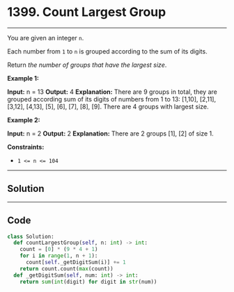# 1399. Count Largest Group

---

You are given an integer `n`.

Each number from `1` to `n` is grouped according to the sum of its digits.

Return _the number of groups that have the largest size_.

 

**Example 1:**


**Input:** n = 13
**Output:** 4
**Explanation:** There are 9 groups in total, they are grouped according sum of its digits of numbers from 1 to 13:
[1,10], [2,11], [3,12], [4,13], [5], [6], [7], [8], [9].
There are 4 groups with largest size.


**Example 2:**


**Input:** n = 2
**Output:** 2
**Explanation:** There are 2 groups [1], [2] of size 1.


 

**Constraints:**

  * `1 <= n <= 104`

---

## Solution



---

## Code
```python
class Solution:
  def countLargestGroup(self, n: int) -> int:
    count = [0] * (9 * 4 + 1)
    for i in range(1, n + 1):
      count[self._getDigitSum(i)] += 1
    return count.count(max(count))
  def _getDigitSum(self, num: int) -> int:
    return sum(int(digit) for digit in str(num))
```
